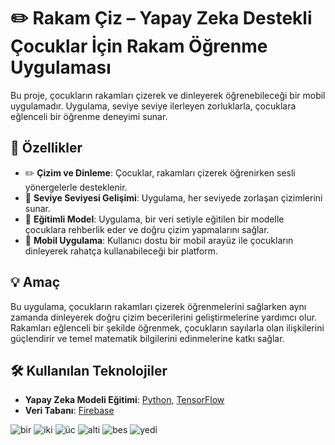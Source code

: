 # ✏️ Rakam Çiz – Yapay Zeka Destekli Çocuklar İçin Rakam Öğrenme Uygulaması

Bu proje, çocukların rakamları çizerek ve dinleyerek öğrenebileceği bir mobil uygulamadır. Uygulama, seviye seviye ilerleyen zorluklarla, çocuklara eğlenceli bir öğrenme deneyimi sunar.

## 🚀 Özellikler

- ✏️ **Çizim ve Dinleme**: Çocuklar, rakamları çizerek öğrenirken sesli yönergelerle desteklenir.
- 🔄 **Seviye Seviyesi Gelişimi**: Uygulama, her seviyede zorlaşan çizimlerini sunar.
- 🧠 **Eğitimli Model**: Uygulama, bir veri setiyle eğitilen bir modelle çocuklara rehberlik eder ve doğru çizim yapmalarını sağlar.
- 📱 **Mobil Uygulama**: Kullanıcı dostu bir mobil arayüz ile çocukların dinleyerek rahatça kullanabileceği bir platform.

## 💡 Amaç

Bu uygulama, çocukların rakamları çizerek öğrenmelerini sağlarken aynı zamanda dinleyerek doğru çizim becerilerini geliştirmelerine yardımcı olur. Rakamları eğlenceli bir şekilde öğrenmek, çocukların sayılarla olan ilişkilerini güçlendirir ve temel matematik bilgilerini edinmelerine katkı sağlar.

## 🛠 Kullanılan Teknolojiler
- **Yapay Zeka Modeli Eğitimi**: [Python](https://www.python.org/), [TensorFlow](https://www.tensorflow.org/)
- **Veri Tabanı**: [Firebase](https://firebase.google.com/)

![bir](https://github.com/user-attachments/assets/62f3275d-88c7-4e6e-af5d-05a9bf2864ed) ![iki](https://github.com/user-attachments/assets/b840e72d-ca0c-4484-998a-cbac5bc5a717)
![üc](https://github.com/user-attachments/assets/c9ef8fb0-1052-48f9-ba8d-355c79387dae)
![alti](https://github.com/user-attachments/assets/36e828ba-a07b-4f18-b264-38bfadfebc6d)
![bes](https://github.com/user-attachments/assets/0de537f5-613d-4ce6-81d0-36c6cf2a962e)
![yedi](https://github.com/user-attachments/assets/1a2c8555-b453-4ee8-a147-eb34617d5f6a)














